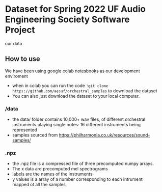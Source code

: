 # Dataset for Spring 2022 UF Audio Engineering Society Software Project
our data


## How to use
We have been using google colab notesbooks as our development enviroment
* when in colab you can run the code `!git clone https://github.com/aesuf/orchestral_samples`
to download the dataset
* You can also just download the dataset to your local computer.
### /data
* the data/ folder contains 10,000+ wav files,
  of different orchestral instruments playing single notes: 16 different instruments being represented
 * samples sourced from https://philharmonia.co.uk/resources/sound-samples/

### .npz
* the .npz file is a compressed file of three precomputed numpy arrays.
* The x data are precomputed mel spectrograms
* labels are the names of the instruments
* y values is a array of a number corresponding to each intrument mapped ot all the samples
